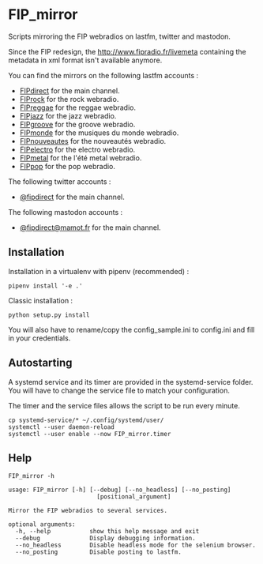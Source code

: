 # FIP_mirror

Scripts mirroring the FIP webradios on lastfm, twitter and mastodon.

Since the FIP redesign, the http://www.fipradio.fr/livemeta containing the metadata in xml format isn't available anymore.

You can find the mirrors on the following lastfm accounts :

- [FIPdirect](https://last.fm/user/FIPdirect) for the main channel.
- [FIProck](https://last.fm/user/FIProck) for the rock webradio.
- [FIPreggae](https://last.fm/user/FIPreggae) for the reggae webradio.
- [FIPjazz](https://last.fm/user/FIPjazz) for the jazz webradio.
- [FIPgroove](https://last.fm/user/FIPgroove) for the groove webradio.
- [FIPmonde](https://last.fm/user/FIPmonde) for the musiques du monde webradio.
- [FIPnouveautes](https://last.fm/user/FIPnouveautes) for the nouveautés webradio.
- [FIPelectro](https://last.fm/user/FIPelectro) for the electro webradio.
- [FIPmetal](https://last.fm/user/FIPmetal) for the l'été metal webradio.
- [FIPpop](https://last.fm/user/FIPpop) for the pop webradio.

The following twitter accounts :

- [@fipdirect](https://twitter.com/fipdirect) for the main channel.

The following mastodon accounts :

- [@fipdirect@mamot.fr](https://mamot.fr/@fipdirect) for the main channel.

## Installation

Installation in a virtualenv with pipenv (recommended) :

```
pipenv install '-e .'
```

Classic installation :

```
python setup.py install
```

You will also have to rename/copy the config_sample.ini to config.ini and fill in your credentials.

## Autostarting

A systemd service and its timer are provided in the systemd-service folder. You will have to change the service file to match your configuration.

The timer and the service files allows the script to be run every minute.

```
cp systemd-service/* ~/.config/systemd/user/
systemctl --user daemon-reload
systemctl --user enable --now FIP_mirror.timer
```

## Help

```
FIP_mirror -h
```

```
usage: FIP_mirror [-h] [--debug] [--no_headless] [--no_posting]
                         [positional_argument]

Mirror the FIP webradios to several services.

optional arguments:
  -h, --help           show this help message and exit
  --debug              Display debugging information.
  --no_headless        Disable headless mode for the selenium browser.
  --no_posting         Disable posting to lastfm.
```
